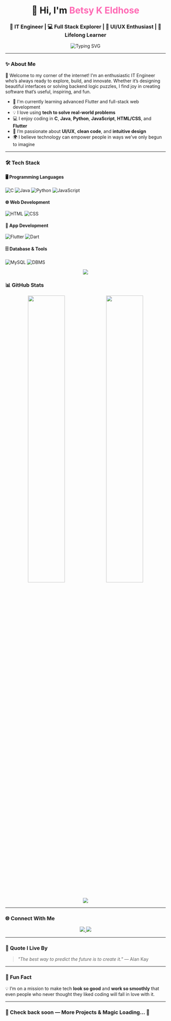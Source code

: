<!-- HEADER -->
<h1 align="center">👋 Hi, I'm <span style="color:#ff69b4;">Betsy K Eldhose</span></h1>
<h3 align="center">🚀 IT Engineer | 💻 Full Stack Explorer | 🎨 UI/UX Enthusiast | 🌱 Lifelong Learner</h3>

<p align="center">
  <img src="https://readme-typing-svg.demolab.com?font=Fira+Code&pause=1000&center=true&width=440&lines=Passionate+Developer+%F0%9F%92%BB;Love+to+build+cool+apps+%F0%9F%8E%AF;Always+curious+to+learn+new+tech+%F0%9F%92%AB" alt="Typing SVG" />
</p>

---

### ✨ About Me

🌟 Welcome to my corner of the internet! I'm an enthusiastic IT Engineer who’s always ready to explore, build, and innovate. Whether it’s designing beautiful interfaces or solving backend logic puzzles, I find joy in creating software that’s useful, inspiring, and fun.

- 🔭 I'm currently learning advanced Flutter and full-stack web development
- 💡 I love using **tech to solve real-world problems**
- 💻 I enjoy coding in **C**, **Java**, **Python**, **JavaScript**, **HTML/CSS**, and **Flutter**
- 🎯 I’m passionate about **UI/UX**, **clean code**, and **intuitive design**
- 🌍 I believe technology can empower people in ways we’ve only begun to imagine

---

### 🛠️ Tech Stack

#### 🖥️ Programming Languages
![C](https://img.shields.io/badge/C-00599C?style=for-the-badge&logo=c&logoColor=white)
![Java](https://img.shields.io/badge/Java-ED8B00?style=for-the-badge&logo=openjdk&logoColor=white)
![Python](https://img.shields.io/badge/Python-3776AB?style=for-the-badge&logo=python&logoColor=white)
![JavaScript](https://img.shields.io/badge/JavaScript-F7DF1E?style=for-the-badge&logo=javascript&logoColor=black)

#### 🌐 Web Development
![HTML](https://img.shields.io/badge/HTML5-E34F26?style=for-the-badge&logo=html5&logoColor=white)
![CSS](https://img.shields.io/badge/CSS3-1572B6?style=for-the-badge&logo=css3&logoColor=white)

#### 📱 App Development
![Flutter](https://img.shields.io/badge/Flutter-02569B?style=for-the-badge&logo=flutter&logoColor=white)
![Dart](https://img.shields.io/badge/Dart-0175C2?style=for-the-badge&logo=dart&logoColor=white)

#### 🗄️ Database & Tools
![MySQL](https://img.shields.io/badge/MySQL-4479A1?style=for-the-badge&logo=mysql&logoColor=white)
![DBMS](https://img.shields.io/badge/DBMS-%23FF69B4?style=for-the-badge)

<p align="center">
  <img src="https://skillicons.dev/icons?i=c,java,python,js,html,css,flutter,dart,mysql" />
</p>



### 📊 GitHub Stats

<p align="center">
  <img src="https://github-readme-stats.vercel.app/api?username=betsykeldhose&show_icons=true&theme=tokyonight" width="48%" />
  <img src="https://github-readme-streak-stats.herokuapp.com/?user=betsykeldhose&theme=tokyonight" width="48%" />
</p>

<p align="center">
  <img src="https://github-profile-trophy.vercel.app/?username=betsykeldhose&theme=radical&row=1&no-bg=true" />
</p>

---

### 🌐 Connect With Me

<p align="center">
  <a href="https://github.com/betsykeldhose">
    <img src="https://img.shields.io/badge/GitHub-181717?style=for-the-badge&logo=github&logoColor=white" />
  </a>
  <a href="https://www.linkedin.com/in/your-link">
    <img src="https://img.shields.io/badge/LinkedIn-0077B5?style=for-the-badge&logo=linkedin&logoColor=white" />
  </a>
</p>

---

### 💬 Quote I Live By

> *"The best way to predict the future is to create it."* — Alan Kay

---

### 🧩 Fun Fact

💡 I’m on a mission to make tech **look so good** and **work so smoothly** that even people who never thought they liked coding will fall in love with it.

---

### 🔗 Check back soon — More Projects & Magic Loading... 🚧


             

